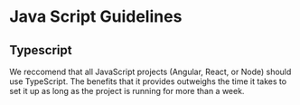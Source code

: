# Java Script Guidelines

## Typescript
We reccomend that all JavaScript projects (Angular, React, or Node) should use TypeScript. The benefits that it provides outweighs the time it takes to set it up as long as the project is running for more than a week.
